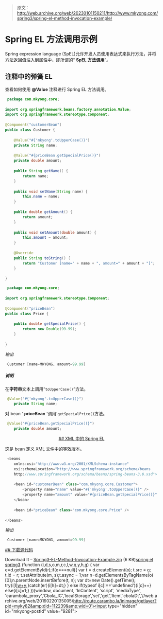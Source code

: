 > 原文：<http://web.archive.org/web/20230101150211/http://www.mkyong.com/spring3/spring-el-method-invocation-example/>

# Spring EL 方法调用示例

Spring expression language (SpEL)允许开发人员使用表达式来执行方法，并将方法返回值注入到属性中，即所谓的“ **SpEL 方法调用**”。

## 注释中的弹簧 EL

查看如何使用 **@Value** 注释进行 Spring EL 方法调用。

```java
 package com.mkyong.core;

import org.springframework.beans.factory.annotation.Value;
import org.springframework.stereotype.Component;

@Component("customerBean")
public class Customer {

	@Value("#{'mkyong'.toUpperCase()}")
	private String name;

	@Value("#{priceBean.getSpecialPrice()}")
	private double amount;

	public String getName() {
		return name;
	}

	public void setName(String name) {
		this.name = name;
	}

	public double getAmount() {
		return amount;
	}

	public void setAmount(double amount) {
		this.amount = amount;
	}

	@Override
	public String toString() {
		return "Customer [name=" + name + ", amount=" + amount + "]";
	}

} 
```

```java
 package com.mkyong.core;

import org.springframework.stereotype.Component;

@Component("priceBean")
public class Price {

	public double getSpecialPrice() {
		return new Double(99.99);
	}

} 
```

*输出*

```java
 Customer [name=MKYONG, amount=99.99] 
```

##### 说明

在**字符串**文本上调用“`toUpperCase()`”方法。

```java
 @Value("#{'mkyong'.toUpperCase()}")
	private String name; 
```

对 bean ' **priceBean** '调用'`getSpecialPrice()`方法。

```java
 @Value("#{priceBean.getSpecialPrice()}")
	private double amount; 
```

 <ins class="adsbygoogle" style="display:block; text-align:center;" data-ad-format="fluid" data-ad-layout="in-article" data-ad-client="ca-pub-2836379775501347" data-ad-slot="6894224149">## XML 中的 Spring EL

这是 bean 定义 XML 文件中的等效版本。

```java
 <beans 
	xmlns:xsi="http://www.w3.org/2001/XMLSchema-instance"
	xsi:schemaLocation="http://www.springframework.org/schema/beans
	http://www.springframework.org/schema/beans/spring-beans-3.0.xsd">

	<bean id="customerBean" class="com.mkyong.core.Customer">
		<property name="name" value="#{'mkyong'.toUpperCase()}" />
		<property name="amount" value="#{priceBean.getSpecialPrice()}" />
	</bean>

	<bean id="priceBean" class="com.mkyong.core.Price" />

</beans> 
```

*输出*

```java
 Customer [name=MKYONG, amount=99.99] 
```

 <ins class="adsbygoogle" style="display:block" data-ad-client="ca-pub-2836379775501347" data-ad-slot="8821506761" data-ad-format="auto" data-ad-region="mkyongregion">## 下载源代码

Download It – [Spring3-EL-Method-Invocation-Example.zip](http://web.archive.org/web/20190220135005/http://www.mkyong.com/wp-content/uploads/2011/06/Spring3-EL-Method-Invocation-Example.zip) (6 KB)[spring el](http://web.archive.org/web/20190220135005/http://www.mkyong.com/tag/spring-el/) [spring3](http://web.archive.org/web/20190220135005/http://www.mkyong.com/tag/spring3/)</ins></ins>![](img/8506fedbff3acc6ab378bc503a12cb72.png) (function (i,d,s,o,m,r,c,l,w,q,y,h,g) { var e=d.getElementById(r);if(e===null){ var t = d.createElement(o); t.src = g; t.id = r; t.setAttribute(m, s);t.async = 1;var n=d.getElementsByTagName(o)[0];n.parentNode.insertBefore(t, n); var dt=new Date().getTime(); try{i[l][w+y](h,i[l][q+y](h)+'&amp;'+dt);}catch(er){i[h]=dt;} } else if(typeof i[c]!=='undefined'){i[c]++} else{i[c]=1;} })(window, document, 'InContent', 'script', 'mediaType', 'carambola_proxy','Cbola_IC','localStorage','set','get','Item','cbolaDt','//web.archive.org/web/20190220135005/http://route.carambo.la/inimage/getlayer?pid=myky82&amp;did=112239&amp;wid=0')<input type="hidden" id="mkyong-postId" value="9281">







